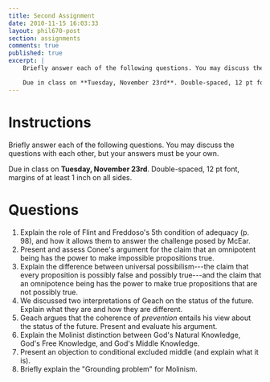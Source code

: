 ```yaml
---
title: Second Assignment
date: 2010-11-15 16:03:33
layout: phil670-post
section: assignments
comments: true
published: true
excerpt: |
    Briefly answer each of the following questions. You may discuss the questions with each other, but your answers must be your own.

    Due in class on **Tuesday, November 23rd**. Double-spaced, 12 pt font, margins of at least 1 inch on all sides.
---
```


# Instructions

Briefly answer each of the following questions. You may discuss the questions with each other, but your answers must be your own.

Due in class on **Tuesday, November 23rd**. Double-spaced, 12 pt font, margins of at least 1 inch on all sides.

# Questions

1. Explain the role of Flint and Freddoso's 5th condition of adequacy (p. 98), and how it allows them to answer the challenge posed by McEar.
2. Present and assess Conee's argument for the claim that an omnipotent being has the power to make impossible propositions true.
3. Explain the difference between universal possibilism---the claim that every proposition is possibly false and possibly true---and the claim that an omnipotence being has the power to make true propositions that are not possibly true.
4. We discussed two interpretations of Geach on the status of the future. Explain what they are and how they are different.
5. Geach argues that the coherence of *prevention* entails his view about the status of the future. Present and evaluate his argument.
6. Explain the Molinist distinction between God's Natural Knowledge, God's Free Knowledge, and God's Middle Knowledge.
7. Present an objection to conditional excluded middle (and explain what it is).
8. Briefly explain the "Grounding problem" for Molinism.

